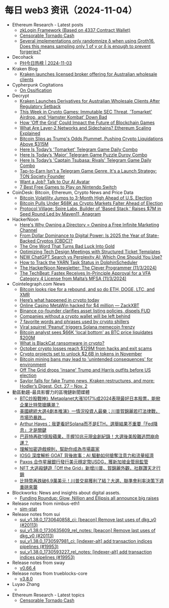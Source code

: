 # 每日 web3 资讯（2024-11-04）

- Ethereum Research - Latest posts
  - [zkLogin Framework (Based on 4337 Contract Wallet)](https://ethresear.ch/t/zklogin-framework-based-on-4337-contract-wallet/20855#post_2)
  - [Censorable Tornado Cash](https://ethresear.ch/t/censorable-tornado-cash/20920#post_1)
  - [Several implementations only randomnize δ when using Groth16. Does this means sampling only 1 of γ or δ is enough to prevent forgeries?](https://ethresear.ch/t/several-implementations-only-randomnize-when-using-groth16-does-this-means-sampling-only-1-of-or-is-enough-to-prevent-forgeries/20859#post_2)
- Decohack
  - [PH今日热榜 | 2024-11-03](https://decohack.com/producthunt-daily-2024-11-03/)
- Kraken Blog
  - [Kraken launches licensed broker offering for Australian wholesale clients](https://blog.kraken.com/product/aus-licensed-broker-offering)
- Cypherpunk Cogitations
  - [On Ossification](https://blog.lopp.net/on-ossification/)
- Decrypt
  - [Kraken Launches Derivatives for Australian Wholesale Clients After Regulatory Setback](https://decrypt.co/289841/kraken-launches-derivatives-australian-wholesale-clients-regulatory-setback)
  - [This Week in Crypto Games: Immutable SEC Threat, 'Tomarket' Airdrop, and 'Hamster Kombat' Down Bad](https://decrypt.co/289530/this-week-crypto-games-immutable-sec-tomarket-airdrop-hamster-kombat)
  - [How 'Off the Grid' Could Impact the Future of Blockchain Games](https://decrypt.co/289662/off-the-grid-impact-future-blockchain-games)
  - [What Are Layer-2 Networks and Sidechains? Ethereum Scaling Explained](https://decrypt.co/resources/what-are-layer-2-networks-and-sidechains-ethereum-scaling-explained)
  - [Bitcoin Slips as Trump's Odds Plummet, Pushing Crypto Liquidations Above $315M](https://decrypt.co/289824/bitcoin-slips-trump-odds-plummet-liquidations)
  - [Here Is Today’s 'Tomarket' Telegram Game Daily Combo](https://decrypt.co/resources/here-is-todays-tomarket-telegram-game-daily-combo)
  - [Here Is Today’s 'Major' Telegram Game Puzzle Durov Combo](https://decrypt.co/resources/here-is-todays-major-telegram-puzzle-durov-combo)
  - [Here Is Today’s 'Captain Tsubasa: Rivals' Telegram Game Daily Combo](https://decrypt.co/resources/captain-tsubasa-rivals-telegram-game-daily-combo)
  - [Tap-to-Earn Isn't a Telegram Game Genre, It's a Launch Strategy: TON Society Founder](https://decrypt.co/289771/tap-to-earn-telegram-ton-society)
  - [Want a Job? Talk to Our AI Avatar](https://decrypt.co/289647/want-job-talk-to-ai-avatar)
  - [7 Best Free Games to Play on Nintendo Switch](https://decrypt.co/287988/best-free-games-nintendo-switch)
- CoinDesk: Bitcoin, Ethereum, Crypto News and Price Data
  - [Bitcoin Volatility Jumps to 3-Month High Ahead of U.S. Election](https://www.coindesk.com/markets/2024/11/03/bitcoin-volatility-jumps-to-3-month-high-ahead-of-us-election/?utm_medium=referral&utm_source=rss&utm_campaign=headlines)
  - [Bitcoin Pulls Under $68K as Crypto Markets Falter Ahead of Election](https://www.coindesk.com/markets/2024/11/03/bitcoin-pulls-under-68k-as-crypto-markets-falter-ahead-of-election/?utm_medium=referral&utm_source=rss&utm_campaign=headlines)
  - [Protocol Village: Spire Labs, Builder of 'Based Stack,' Raises $7M in Seed Round Led by Maven11, Anagram](https://www.coindesk.com/tech/2024/10/30/protocol-village/?utm_medium=referral&utm_source=rss&utm_campaign=headlines)
- HackerNoon
  - [Here's Why Owning a Directory = Owning a Free Infinite Marketing Channel](https://hackernoon.com/heres-why-owning-a-directory-owning-a-free-infinite-marketing-channel?source=rss)
  - [From Dollar Dominance to Digital Power: Is 2025 the Year of State-Backed Cryptos (CBDC)?](https://hackernoon.com/from-dollar-dominance-to-digital-power-is-2025-the-year-of-state-backed-cryptos-cbdc?source=rss)
  - [The One Word That Turns Bad Luck Into Gold](https://hackernoon.com/the-one-word-that-turns-bad-luck-into-gold?source=rss)
  - [Optimizing Tech Design Meetings with Structured Ticket Templates](https://hackernoon.com/optimizing-tech-design-meetings-with-structured-ticket-templates?source=rss)
  - [NEW ChatGPT Search vs Perplexity AI: Which One Should You Use?](https://hackernoon.com/new-chatgpt-search-vs-perplexity-ai-which-one-should-you-use?source=rss)
  - [How to Track the YARN Task Status in DolphinScheduler](https://hackernoon.com/how-to-track-the-yarn-task-status-in-dolphinscheduler?source=rss)
  - [The HackerNoon Newsletter: The Clever Programmer (11/3/2024)](https://hackernoon.com/11-3-2024-newsletter?source=rss)
  - [The TechBeat: Fastex Receives In-Principle Approval for a VFA Category 4 License from Malta’s MFSA  (11/3/2024)](https://hackernoon.com/11-3-2024-techbeat?source=rss)
- Cointelegraph.com News
  - [Bitcoin looks ripe for a rebound, and so do ETH, DOGE, LTC, and XMR](https://cointelegraph.com/news/bitcoin-looks-ripe-for-a-rebound-and-so-do-eth-doge-ltc-and-xmr?utm_source=rss_feed&utm_medium=rss&utm_campaign=rss_partner_inbound)
  - [Here’s what happened in crypto today](https://cointelegraph.com/news/what-happened-in-crypto-today?utm_source=rss_feed&utm_medium=rss&utm_campaign=rss_partner_inbound)
  - [Online Casino MetaWin hacked for $4 million — ZackXBT](https://cointelegraph.com/news/online-casino-metawin-hacked-4-million-zack-xbt?utm_source=rss_feed&utm_medium=rss&utm_campaign=rss_partner_inbound)
  - [Binance co-founder clarifies asset listing policies, dispels FUD](https://cointelegraph.com/news/binance-co-founder-clarifies-binance-listing-policies?utm_source=rss_feed&utm_medium=rss&utm_campaign=rss_partner_inbound)
  - [Companies without a crypto wallet will be left behind](https://cointelegraph.com/news/companies-crypto-web3-adoption?utm_source=rss_feed&utm_medium=rss&utm_campaign=rss_partner_inbound)
  - [7 favorite words and phrases used by crypto shillers](https://cointelegraph.com/news/words-phrases-crypto-shillers-investments?utm_source=rss_feed&utm_medium=rss&utm_campaign=rss_partner_inbound)
  - [Viral squirrel ‘Peanut’ triggers Solana memecoin frenzy](https://cointelegraph.com/news/viral-squirrel-peanut-triggers-solana-memecoin-frenzy?utm_source=rss_feed&utm_medium=rss&utm_campaign=rss_partner_inbound)
  - [Bitcoin analyst sees $66K &#039;local bottom&#039; as BTC price liquidates $200M](https://cointelegraph.com/news/btc-price-liquidates-200m-bitcoin-risks-66k-pullback?utm_source=rss_feed&utm_medium=rss&utm_campaign=rss_partner_inbound)
  - [What is BlackCat ransomware in crypto?](https://cointelegraph.com/explained/what-is-blackcat-ransomware-in-crypto?utm_source=rss_feed&utm_medium=rss&utm_campaign=rss_partner_inbound)
  - [October crypto losses reach $129M from hacks and exit scams](https://cointelegraph.com/news/crypto-hacks-exploits-losses-october-2024?utm_source=rss_feed&utm_medium=rss&utm_campaign=rss_partner_inbound)
  - [Crypto projects set to unlock $2.6B in tokens in November](https://cointelegraph.com/news/november-2024-crypto-token-unlocks?utm_source=rss_feed&utm_medium=rss&utm_campaign=rss_partner_inbound)
  - [Bitcoin mining bans may lead to &#039;unintended consequences&#039; for environment](https://cointelegraph.com/news/bitcoin-mining-bans-consequences-worldwide-emissions-carbon-footprint?utm_source=rss_feed&utm_medium=rss&utm_campaign=rss_partner_inbound)
  - [Off The Grid drops &#039;insane&#039; Trump and Harris outfits before US election](https://cointelegraph.com/news/gunzilla-games-off-the-grid-donald-trump-kamala-harris-skins-us-election?utm_source=rss_feed&utm_medium=rss&utm_campaign=rss_partner_inbound)
  - [Saylor falls for fake Trump news, Kraken restructures, and more: Hodler’s Digest, Oct. 27 – Nov. 2](https://cointelegraph.com/magazine/microstrategy-michael-saylor-donald-trump-crypto-exchange-kraken-hodlers-digest/?utm_source=rss_feed&utm_medium=rss&utm_campaign=rss_partner_inbound)
- 動區動趨-最具影響力的區塊鏈新聞媒體
  - [BTC炒股戰神》Metaplanet大漲1017%成2024表現最好日本股票，能掀企業比特幣搶購潮？](https://www.blocktempo.com/metaplanet-is-the-best-performing-japanese-stock-in-2024/)
  - [美國總統大選4劇本推演》一情況投資人最樂；川普賀錦麗若打法律戰，市場恐暴跌…](https://www.blocktempo.com/4-major-scenarios-for-the-u-s-presidential-election/)
  - [Arthur Hayes：我更看好Solana而不是ETH，選舉結果不重要「Fed降息」才是關鍵](https://www.blocktempo.com/arthur-hayes-i-prefer-solana-over-eth/)
  - [巴菲特再砍1億股蘋果，手握10兆元現金創紀錄！大選後美股難逃閃崩命運？](https://www.blocktempo.com/buffett-cuts-another-100-million-shares-of-apple/)
  - [理解加密遊戲規則，幫助你成為市場贏家](https://www.blocktempo.com/the-crypto-game/)
  - [IOSG 深度解析 GOAT 背後故事：AI 驅動如何搶奪注意力和流量經濟](https://www.blocktempo.com/how-ai-powered-memes-are-capturing-the-attention-economy/)
  - [Paxos 合作星展銀行發行美元穩定幣USDG，獲新加坡金管局監管](https://www.blocktempo.com/paxos-issues-stablecoin-global-dollar/)
  - [NFT 大逃殺鏈遊「Off the Grid」新增川普、賀錦麗外觀，社群讚天才行銷](https://www.blocktempo.com/nft-battle-royale-blockchain-game-off-the-grid-adds-trump-and-harris-skins/)
  - [比特幣再跌破6.9萬美元！川普交易獲利了結？大選、聯準會利率決策下週重磅來襲](https://www.blocktempo.com/bitcoin-falls-below-69000-again-this-morning/)
- Blockworks: News and insights about digital assets.
  - [Funding Roundup: Glow, Nillion and Ellipsis all announce big raises](https://blockworks.co/news/depin-glow-solar-farms-fundraise)
- Release notes from nimbus-eth1
  - [sim-stat](https://github.com/status-im/nimbus-eth1/releases/tag/sim-stat)
- Release notes from sui
  - [sui_v1.38.0_1730640858_ci: [beacon] Remove last uses of dkg_v0 (#20113)](https://github.com/MystenLabs/sui/releases/tag/sui_v1.38.0_1730640858_ci)
  - [sui_v1.38.0_1730635609_rel_notes: [beacon] Remove last uses of dkg_v0 (#20113)](https://github.com/MystenLabs/sui/releases/tag/sui_v1.38.0_1730635609_rel_notes)
  - [sui_v1.38.0_1730597981_ci: [indexer-alt] add transaction indices pipelines (#19953)](https://github.com/MystenLabs/sui/releases/tag/sui_v1.38.0_1730597981_ci)
  - [sui_v1.38.0_1730593227_rel_notes: [indexer-alt] add transaction indices pipelines (#19953)](https://github.com/MystenLabs/sui/releases/tag/sui_v1.38.0_1730593227_rel_notes)
- Release notes from sway
  - [v0.66.4](https://github.com/FuelLabs/sway/releases/tag/v0.66.4)
- Release notes from trueblocks-core
  - [v3.8.0](https://github.com/TrueBlocks/trueblocks-core/releases/tag/v3.8.0)
- Luyao Zhang
  - [](https://zhangluyao.com/blog/follow_the_love/)
- Ethereum Research - Latest topics
  - [Censorable Tornado Cash](https://ethresear.ch/t/censorable-tornado-cash/20920)
